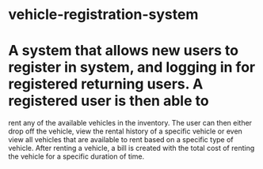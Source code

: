 # vehicle-registration-system
# A system that allows new users to register in system, and logging in for registered returning users. A registered user is then able to
rent any of the available vehicles in the inventory. The user can then either drop off the vehicle, view the rental history of a specific vehicle
or even view all vehicles that are available to rent based on a specific type of vehicle. After renting a vehicle, a bill is created with the
total cost of renting the vehicle for a specific duration of time. 
